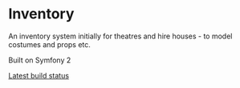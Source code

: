 Inventory
=========

An inventory system initially for theatres and hire houses - to model costumes and props etc.

Built on Symfony 2

[Latest build status](http://hudson.choult.com/job/inventory/)
